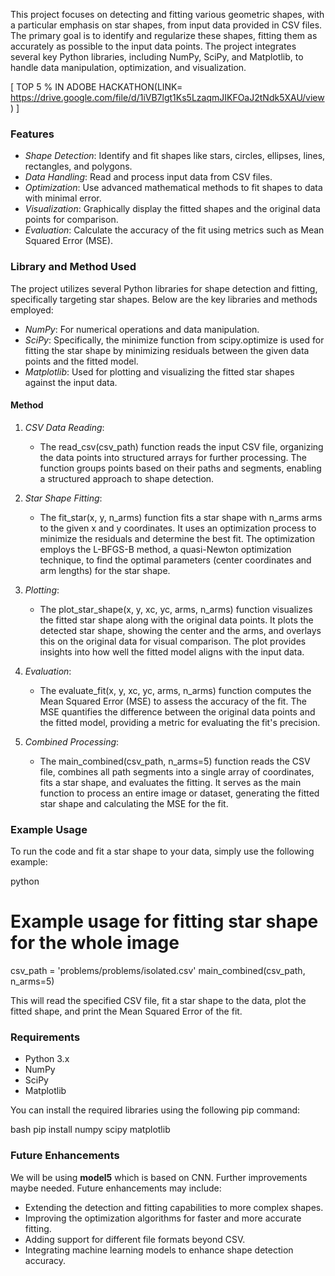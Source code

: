 This project focuses on detecting and fitting various geometric shapes, with a particular emphasis on star shapes, from input data provided in CSV files. The primary goal is to identify and regularize these shapes, fitting them as accurately as possible to the input data points. The project integrates several key Python libraries, including NumPy, SciPy, and Matplotlib, to handle data manipulation, optimization, and visualization.

[ TOP 5 % IN ADOBE HACKATHON(LINK= https://drive.google.com/file/d/1iVB7lgt1Ks5LzaqmJIKFOaJ2tNdk5XAU/view) ]

### Features

- *Shape Detection*: Identify and fit shapes like stars, circles, ellipses, lines, rectangles, and polygons.
- *Data Handling*: Read and process input data from CSV files.
- *Optimization*: Use advanced mathematical methods to fit shapes to data with minimal error.
- *Visualization*: Graphically display the fitted shapes and the original data points for comparison.
- *Evaluation*: Calculate the accuracy of the fit using metrics such as Mean Squared Error (MSE).

### Library and Method Used

The project utilizes several Python libraries for shape detection and fitting, specifically targeting star shapes. Below are the key libraries and methods employed:

- *NumPy*: For numerical operations and data manipulation.
- *SciPy*: Specifically, the minimize function from scipy.optimize is used for fitting the star shape by minimizing residuals between the given data points and the fitted model.
- *Matplotlib*: Used for plotting and visualizing the fitted star shapes against the input data.

#### Method

1. *CSV Data Reading*: 
   - The read_csv(csv_path) function reads the input CSV file, organizing the data points into structured arrays for further processing. The function groups points based on their paths and segments, enabling a structured approach to shape detection.

2. *Star Shape Fitting*: 
   - The fit_star(x, y, n_arms) function fits a star shape with n_arms arms to the given x and y coordinates. It uses an optimization process to minimize the residuals and determine the best fit. The optimization employs the L-BFGS-B method, a quasi-Newton optimization technique, to find the optimal parameters (center coordinates and arm lengths) for the star shape.

3. *Plotting*:
   - The plot_star_shape(x, y, xc, yc, arms, n_arms) function visualizes the fitted star shape along with the original data points. It plots the detected star shape, showing the center and the arms, and overlays this on the original data for visual comparison. The plot provides insights into how well the fitted model aligns with the input data.

4. *Evaluation*:
   - The evaluate_fit(x, y, xc, yc, arms, n_arms) function computes the Mean Squared Error (MSE) to assess the accuracy of the fit. The MSE quantifies the difference between the original data points and the fitted model, providing a metric for evaluating the fit's precision.

5. *Combined Processing*:
   - The main_combined(csv_path, n_arms=5) function reads the CSV file, combines all path segments into a single array of coordinates, fits a star shape, and evaluates the fitting. It serves as the main function to process an entire image or dataset, generating the fitted star shape and calculating the MSE for the fit.

### Example Usage

To run the code and fit a star shape to your data, simply use the following example:

python
# Example usage for fitting star shape for the whole image
csv_path = 'problems/problems/isolated.csv'
main_combined(csv_path, n_arms=5)


This will read the specified CSV file, fit a star shape to the data, plot the fitted shape, and print the Mean Squared Error of the fit.

### Requirements

- Python 3.x
- NumPy
- SciPy
- Matplotlib

You can install the required libraries using the following pip command:

bash
pip install numpy scipy matplotlib


### Future Enhancements

We will be using **model5** which is based on CNN. Further improvements maybe needed.
Future enhancements may include:

- Extending the detection and fitting capabilities to more complex shapes.
- Improving the optimization algorithms for faster and more accurate fitting.
- Adding support for different file formats beyond CSV.
- Integrating machine learning models to enhance shape detection accuracy.



